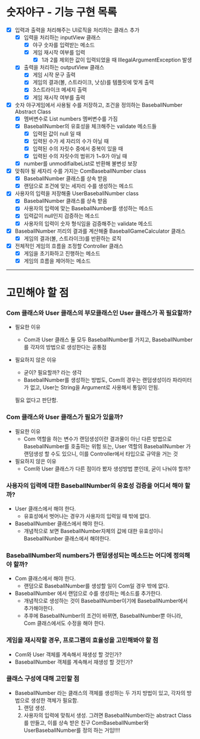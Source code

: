 # 숫자야구 - 기능 구현 목록

- [x] 입력과 출력을 처리해주는 UI로직을 처리하는 클래스 추가
    - [x] 입력을 처리하는 inputView 클래스
        - [x] 야구 숫자를 입력받는 메소드
        - [x] 게임 재시작 여부를 입력
            - [x] 1과 2를 제외한 값이 입력되었을 때 IllegalArgumentException 발생
    - [x] 출력을 처리하는 outputView 클래스
        - [x] 게임 시작 문구 출력
        - [x] 게임의 결과(볼, 스트라이크, 낫싱)를 템플릿에 맞게 출력
        - [x] 3스트라이크 메세지 출력
        - [x] 게임 재시작 여부를 출력

- [x] 숫자 야구게임에서 사용될 수를 저장하고, 조건을 정의하는 BaseballNumber Abstract Class
    - [x] 멤버변수로 List<Integer> numbers 멤버변수를 가짐
    - [x] BaseballNumber의 유효성을 체크해주는 validate 메소드들
        - [x] 입력된 값이 null 일 때
        - [x] 입력된 수가 세 자리의 수가 아닐 때
        - [x] 입력된 수의 자릿수 중에서 중복이 있을 때
        - [x] 입력된 수의 자릿수의 범위가 1~9가 아닐 때
    - [x] number를 unmodifialbeList로 반환해 불변성 보장

- [x] 맞춰야 될 세자리 수를 가지는 ComBaseballNumber class
    - [x] BaseballNumber 클래스를 상속 받음
    - [x] 랜덤으로 조건에 맞는 세자리 수를 생성하는 메소드

- [x] 사용자의 입력을 저장해줄 UserBaseballNumber class
    - [x] BaseballNumber 클래스를 상속 받음
    - [x] 사용자의 입력에 맞는 BaseballNumber를 생성하는 메소드
    - [x] 입력값이 null인지 검증하는 메소드
    - [x] 사용자의 입력이 숫자 형식임을 검증해주는 validate 메소드

- [x] BaseballNumber 끼리의 결과를 계산해줄 BaseballGameCalculator 클래스
    - [x] 게임의 결과(볼, 스트라이크)를 반환하는 로직

- [x] 전체적인 게임의 흐름을 조정할 Controller 클래스
    - [x] 게임을 초기화하고 진행하는 메소드
    - [x] 게임의 흐름을 제어하는 메소드

---

# 고민해야 할 점

### Com 클래스와 User 클래스의 부모클래스인 User 클래스가 꼭 필요할까?

- 필요한 이유
    - Com과 User 클래스 둘 모두 BaseballNumber를 가지고, BaseballNumber를 각자의 방법으로 생성한다는 공통점
- 필요하지 않은 이유
    - 굳이? 필요할까? 라는 생각
    - BaseballNumber를 생성하는 방법도, Com의 경우는 랜덤생성이라 파라미터가 없고,
      User는 String을 Argument로 사용해서 통일이 안됨.

  필요 없다고 판단함.

### Com 클래스와 User 클래스가 필요가 있을까?

- 필요한 이유
    - Com 역할을 하는 변수가 랜덤생성이란 결과물이 아닌 다른 방법으로 BaseballNumber를 호출하는 위험 또는,
      User 역할의 BaseballNumber 가 랜덤생성 할 수도 있으니, 이를 Controller에서 타입으로 규약을 거는 것
- 필요하지 않은 이유
    - Com와 User 클래스가 다른 점이라 봤자 생성방법 뿐인데, 굳이 나눠야 할까?

### 사용자의 입력에 대한 BaseballNumber의 유효성 검증을 어디서 해야 할까?

- User 클래스에서 해야 한다.
    - 유효성에서 벗어나는 경우가 사용자의 입력일 때 밖에 없다.
- BaseballNumber 클래스에서 해야 한다.
    - 개념적으로 보면 BaseballNumber자체의 값에 대한 유효성이니 BaseballNunber 클래스에서 해야한다.

### BaseballNumber의 numbers가 랜덤생성되는 메소드는 어디에 정의해야 할까?

- Com 클래스에서 해야 한다.
    - 랜덤으로 BaseballNumber를 생성할 일이 Com일 경우 밖에 없다.
- BaseballNumber 에서 랜덤으로 수를 생성하는 메소드를 추가한다.
    - 개념적으로 생성하는 것이 BaseballNumber이기에 BaseballNumber에서 추가해야한다.
    - 추후에 BaseballNumber의 조건이 바뀌면, BaseballNumber뿐 아니라,
      Com 클래스에서도 수정을 해야 한다.

### 게임을 재시작할 경우, 프로그램의 효율성을 고민해봐야 할 점

- Com와 User 객체를 계속해서 재생성 할 것인가?
- BaseballNumber 객체를 계속해서 재생성 할 것인가?

### 클래스 구성에 대해 고민할 점

- BaseballNumber 라는 클래스의 객체를 생성하는 두 가지 방법이 있고, 각자의 방법으로 생성한 객체가 필요함.
    1. 랜덤 생성.
    2. 사용자의 입력에 맞춰서 생성.
       그려면 BaseballNumber라는 abstract Class를 만들고,
       이를 상속 받은 친구 ComBaseballNumber와
       UserBaseballNumber를 정의 하는 거임!!!!
